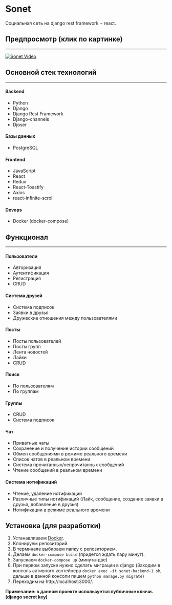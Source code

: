 # Sonet

Социальная сеть на django rest framework + react.

## Предпросмотр (клик по картинке)

---


[![Sonet Video](https://img.youtube.com/vi/T_DJ4dWNjbQ/0.jpg)](https://www.youtube.com/watch?v=T_DJ4dWNjbQ)

## Основной стек технологий

---

#### Backend

- Python
- Django
- Django Rest Framework
- Django-channels
- Djoser

#### Базы данных

- PostgreSQL

#### Frontend

- JavaScript
- React
- Redux
- React-Toastify
- Axios
- react-infinite-scroll

#### Devops

- Docker (docker-compose)

## Функционал

---

#### Пользователи

- Авторизация
- Аутентификация
- Регистрация
- CRUD

#### Система друзей

- Система подписок
- Заявки в друзья
- Дружеские отношения между пользователями

#### Посты

- Посты пользователей
- Посты групп
- Лента новостей
- Лайки
- CRUD

#### Поиск

- По пользователям
- По группам

#### Группы

- CRUD
- Система подписок

#### Чат

- Приватные чаты
- Сохранение и получение истории сообщений
- Обмен сообщениями в режиме реального времени
- Список чатов в реальном времени
- Система прочитанных/непрочитанных сообщений
- Чтение сообщений в реальном времени

#### Система нотификаций

- Чтение, удаление нотификаций
- Различные типы нотификаций (Лайк, сообщение, создание заявки в друзья, добавление в друзья)
- Нотификации в режиме реального времени

## Установка (для разработки)

1. Устанавливаем [Docker](https://www.docker.com/products/docker-desktop/).
2. Клонируем репозиторий.
3. В терминале выбираем папку с репозиторием.
4. Делаем `docker-compose build` (придется ждать пару минут).
5. Запускаем `docker-compose up` (минута-две)
6. При первом запуске нужно сделать миграции в django (Заходим в консоль активного
   контейнера `docker exec -it sonet-backend-1 sh`, дальше в данной консоли пишем `python manage.py migrate`)
7. Переходим на http://localhost:3000/.

****Примечание: в данном проекте используется публичные ключи.(django secret key)****
